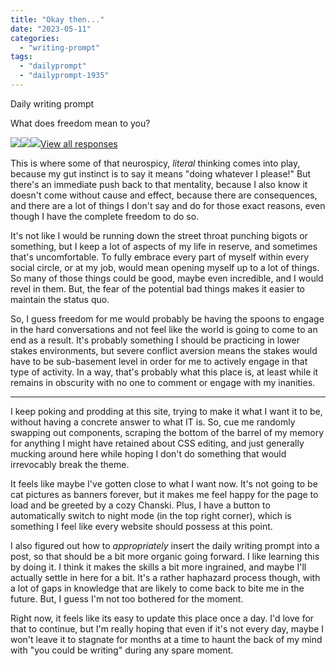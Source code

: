 ```yaml
---
title: "Okay then..."
date: "2023-05-11"
categories: 
  - "writing-prompt"
tags: 
  - "dailyprompt"
  - "dailyprompt-1935"
---
```


Daily writing prompt

What does freedom mean to you?

![](https://1.gravatar.com/avatar/4c132e40c1125ef54d8ed61ab7c84c61?s=96&d=identicon&r=G)![](https://0.gravatar.com/avatar/c8d9aebfe9c9675e3e3e4f07d7e1f9d4?s=96&d=identicon&r=G)![](https://0.gravatar.com/avatar/fa4faecba3796d2719d57281bf7dd2a1?s=96&d=identicon&r=G)[View all responses](https://wordpress.com/tag/dailyprompt-1935)

This is where some of that neurospicy, _literal_ thinking comes into play, because my gut instinct is to say it means "doing whatever I please!" But there's an immediate push back to that mentality, because I also know it doesn't come without cause and effect, because there are consequences, and there are a lot of things I don't say and do for those exact reasons, even though I have the complete freedom to do so.

It's not like I would be running down the street throat punching bigots or something, but I keep a lot of aspects of my life in reserve, and sometimes that's uncomfortable. To fully embrace every part of myself within every social circle, or at my job, would mean opening myself up to a lot of things. So many of those things could be good, maybe even incredible, and I would revel in them. But, the fear of the potential bad things makes it easier to maintain the status quo.

So, I guess freedom for me would probably be having the spoons to engage in the hard conversations and not feel like the world is going to come to an end as a result. It's probably something I should be practicing in lower stakes environments, but severe conflict aversion means the stakes would have to be sub-basement level in order for me to actively engage in that type of activity. In a way, that's probably what this place is, at least while it remains in obscurity with no one to comment or engage with my inanities.

* * *

<!--more Bits and bobs-->

I keep poking and prodding at this site, trying to make it what I want it to be, without having a concrete answer to what IT is. So, cue me randomly swapping out components, scraping the bottom of the barrel of my memory for anything I might have retained about CSS editing, and just generally mucking around here while hoping I don't do something that would irrevocably break the theme.

It feels like maybe I've gotten close to what I want now. It's not going to be cat pictures as banners forever, but it makes me feel happy for the page to load and be greeted by a cozy Chanski. Plus, I have a button to automatically switch to night mode (in the top right corner), which is something I feel like every website should possess at this point.

I also figured out how to _appropriately_ insert the daily writing prompt into a post, so that should be a bit more organic going forward. I like learning this by doing it. I think it makes the skills a bit more ingrained, and maybe I'll actually settle in here for a bit. It's a rather haphazard process though, with a lot of gaps in knowledge that are likely to come back to bite me in the future. But, I guess I'm not too bothered for the moment.

Right now, it feels like its easy to update this place once a day. I'd love for that to continue, but I'm really hoping that even if it's not every day, maybe I won't leave it to stagnate for months at a time to haunt the back of my mind with "you could be writing" during any spare moment.
